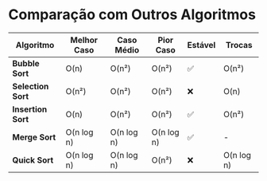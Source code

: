 # Comparação com Outros Algoritmos

| Algoritmo | Melhor Caso | Caso Médio | Pior Caso | Estável | Trocas |
|-----------|-------------|------------|-----------|---------|--------|
| **Bubble Sort** | O(n) | O(n²) | O(n²) | ✅ | O(n²) |
| **Selection Sort** | O(n²) | O(n²) | O(n²) | ❌ | O(n) |
| **Insertion Sort** | O(n) | O(n²) | O(n²) | ✅ | O(n²) |
| **Merge Sort** | O(n log n) | O(n log n) | O(n log n) | ✅ | - |
| **Quick Sort** | O(n log n) | O(n log n) | O(n²) | ❌ | O(n log n) |